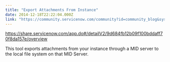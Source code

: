 ```yaml
---
title: "Export Attachments From Instance"
date: 2014-12-18T22:22:04.000Z
link: "https://community.servicenow.com/community?id=community_blog&sys_id=fafc66a5dbd0dbc01dcaf3231f961998"
---
```

<p><a href="https://share.servicenow.com/app.do#/detailV2/9d684fb12b09f100bddaff70f8da157e/overview" title="https://share.servicenow.com/app.do#/detailV2/9d684fb12b09f100bddaff70f8da157e/overview">https://share.servicenow.com/app.do#/detailV2/9d684fb12b09f100bddaff70f8da157e/overview</a></p><p></p><p>This tool exports attachments from your instance through a MID server to the local file system on that MID Server.</p>